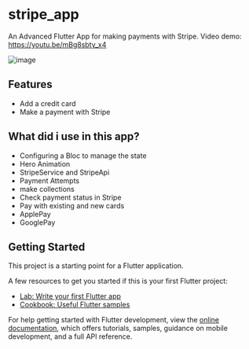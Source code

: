 # stripe_app

An Advanced Flutter App for making payments with Stripe.
Video demo:
https://youtu.be/mBg8sbty_x4

![image](https://user-images.githubusercontent.com/51382458/227028903-d114ab69-c3e4-4567-97d8-b2f82ff83a64.png)

## Features 
- Add a credit card
- Make a payment with Stripe

## What did i use in this app?
- Configuring a Bloc to manage the state
- Hero Animation
- StripeService and StripeApi
- Payment Attempts
- make collections
- Check payment status in Stripe
- Pay with existing and new cards
- ApplePay
- GooglePay


## Getting Started

This project is a starting point for a Flutter application.

A few resources to get you started if this is your first Flutter project:

- [Lab: Write your first Flutter app](https://docs.flutter.dev/get-started/codelab)
- [Cookbook: Useful Flutter samples](https://docs.flutter.dev/cookbook)

For help getting started with Flutter development, view the
[online documentation](https://docs.flutter.dev/), which offers tutorials,
samples, guidance on mobile development, and a full API reference.
